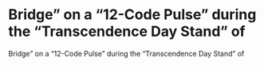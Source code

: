 # Bridge” on a “12-Code Pulse” during the “Transcendence Day Stand” of

Bridge” on a “12-Code Pulse” during the “Transcendence Day Stand” of